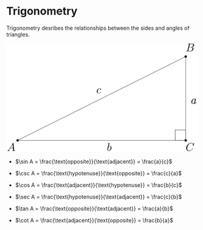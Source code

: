 # Trigonometry

Trigonometry desribes the relationships between the sides and angles of triangles.

![a triangle with sides and points labeled](../assets/svg/triangle-1.svg)

- $\sin A = \frac{\text{opposite}}{\text{adjacent}} = \frac{a}{c}$
- $\csc A = \frac{\text{hypotenuse}}{\text{opposite}} = \frac{c}{a}$

- $\cos A = \frac{\text{adjacent}}{\text{hypotenuse}} = \frac{b}{c}$
- $\sec A = \frac{\text{hypotenuse}}{\text{adjacent}} = \frac{c}{b}$

- $\tan A = \frac{\text{opposite}}{\text{adjacent}} = \frac{a}{b}$
- $\cot A = \frac{\text{adjacent}}{\text{opposite}} = \frac{b}{a}$
